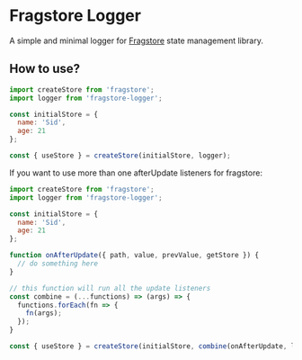 # Fragstore Logger

A simple and minimal logger for [Fragstore](https://github.com/aralroca/fragstore/) state management library.

## How to use?

```js
import createStore from 'fragstore';
import logger from 'fragstore-logger';

const initialStore = {
  name: 'Sid',
  age: 21
};

const { useStore } = createStore(initialStore, logger);
```

If you want to use more than one afterUpdate listeners for fragstore:

```js
import createStore from 'fragstore';
import logger from 'fragstore-logger';

const initialStore = {
  name: 'Sid',
  age: 21
};

function onAfterUpdate({ path, value, prevValue, getStore }) {
  // do something here
}

// this function will run all the update listeners
const combine = (...functions) => (args) => {
  functions.forEach(fn => {
    fn(args);
  });
}

const { useStore } = createStore(initialStore, combine(onAfterUpdate, logger));
```
